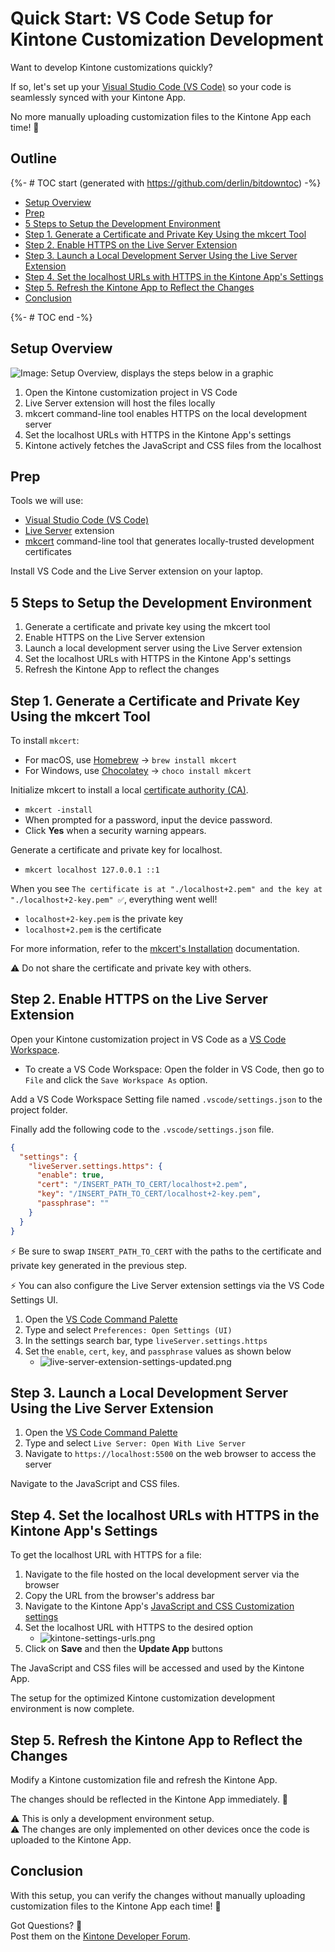 # Quick Start: VS Code Setup for Kintone Customization Development

Want to develop Kintone customizations quickly?

If so, let's set up your [Visual Studio Code (VS Code)](https://code.visualstudio.com/) so your code is seamlessly synced with your Kintone App.

No more manually uploading customization files to the Kintone App each time! 🙌

## Outline
{%- # TOC start (generated with https://github.com/derlin/bitdowntoc) -%}

* [Setup Overview](#setup-overview)
* [Prep](#prep)
* [5 Steps to Setup the Development Environment](#5-steps-to-setup-the-development-environment)
* [Step 1. Generate a Certificate and Private Key Using the mkcert Tool](#step-1-generate-a-certificate-and-private-key-using-the-mkcert-tool)
* [Step 2. Enable HTTPS on the Live Server Extension](#step-2-enable-https-on-the-live-server-extension)
* [Step 3. Launch a Local Development Server Using the Live Server Extension](#step-3-launch-a-local-development-server-using-the-live-server-extension)
* [Step 4. Set the localhost URLs with HTTPS in the Kintone App's Settings](#step-4-set-the-localhost-urls-with-https-in-the-kintone-apps-settings)
* [Step 5. Refresh the Kintone App to Reflect the Changes](#step-5-refresh-the-kintone-app-to-reflect-the-changes)
* [Conclusion](#conclusion)

{%- # TOC end -%}

## Setup Overview

![Image: Setup Overview, displays the steps below in a graphic](https://dev-to-uploads.s3.amazonaws.com/uploads/articles/8tpm65s8mjbclbemlsn6.png)

1. Open the Kintone customization project in VS Code
1. Live Server extension will host the files locally
1. mkcert command-line tool enables HTTPS on the local development server
1. Set the localhost URLs with HTTPS in the Kintone App's settings
1. Kintone actively fetches the JavaScript and CSS files from the localhost

## Prep
Tools we will use:

* [Visual Studio Code (VS Code)](https://code.visualstudio.com/)
* [Live Server](https://marketplace.visualstudio.com/items?itemName=ritwickdey.LiveServer) extension
* [mkcert](https://github.com/FiloSottile/mkcert) command-line tool that generates locally-trusted development certificates

Install VS Code and the Live Server extension on your laptop.

## 5 Steps to Setup the Development Environment

1. Generate a certificate and private key using the mkcert tool
1. Enable HTTPS on the Live Server extension
1. Launch a local development server using the Live Server extension
1. Set the localhost URLs with HTTPS in the Kintone App's settings
1. Refresh the Kintone App to reflect the changes

## Step 1. Generate a Certificate and Private Key Using the mkcert Tool

To install `mkcert`:
* For macOS, use [Homebrew](https://brew.sh/) → `brew install mkcert`
* For Windows, use [Chocolatey](https://chocolatey.org/) → `choco install mkcert`

Initialize mkcert to install a local [certificate authority (CA)](https://en.wikipedia.org/wiki/Certificate_authority).
* `mkcert -install`
* When prompted for a password, input the device password.  
* Click **Yes** when a security warning appears.

Generate a certificate and private key for localhost.
* `mkcert localhost 127.0.0.1 ::1`

When you see `The certificate is at "./localhost+2.pem" and the key at "./localhost+2-key.pem" ✅`, everything went well!
* `localhost+2-key.pem` is the private key
* `localhost+2.pem` is the certificate

For more information, refer to the [mkcert's Installation](https://github.com/FiloSottile/mkcert#installation) documentation.

⚠️ Do not share the certificate and private key with others.

## Step 2. Enable HTTPS on the Live Server Extension

Open your Kintone customization project in VS Code as a [VS Code Workspace](https://code.visualstudio.com/docs/editor/workspaces).
* To create a VS Code Workspace: Open the folder in VS Code, then go to `File` and click the `Save Workspace As` option.

Add a VS Code Workspace Setting file named `.vscode/settings.json` to the project folder.

Finally add the following code to the `.vscode/settings.json` file.

```json
{
  "settings": {
    "liveServer.settings.https": {
      "enable": true,
      "cert": "/INSERT_PATH_TO_CERT/localhost+2.pem",
      "key": "/INSERT_PATH_TO_CERT/localhost+2-key.pem",
      "passphrase": ""
    }
  }
}
```

⚡ Be sure to swap `INSERT_PATH_TO_CERT` with the paths to the certificate and private key generated in the previous step.

⚡ You can also configure the Live Server extension settings via the VS Code Settings UI.
1. Open the [VS Code Command Palette](https://code.visualstudio.com/docs/getstarted/userinterface#_command-palette)
1. Type and select `Preferences: Open Settings (UI)`
1. In the settings search bar, type `liveServer.settings.https`
1. Set the `enable`, `cert`, `key`, and `passphrase` values as shown below
    * ![live-server-extension-settings-updated.png](https://dev-to-uploads.s3.amazonaws.com/uploads/articles/tn75z0wpukn2j27dqbtp.png)

## Step 3. Launch a Local Development Server Using the Live Server Extension

1. Open the [VS Code Command Palette](https://code.visualstudio.com/docs/getstarted/userinterface#_command-palette)
1. Type and select `Live Server: Open With Live Server`
1. Navigate to `https://localhost:5500` on the web browser to access the server

Navigate to the JavaScript and CSS files.

## Step 4. Set the localhost URLs with HTTPS in the Kintone App's Settings

To get the localhost URL with HTTPS for a file:

1. Navigate to the file hosted on the local development server via the browser
1. Copy the URL from the browser's address bar
1. Navigate to the Kintone App's [JavaScript and CSS Customization settings](https://get.kintone.help/k/en/id/040556.html)
1. Set the localhost URL with HTTPS to the desired option
    * ![kintone-settings-urls.png](https://dev-to-uploads.s3.amazonaws.com/uploads/articles/3ljhl7mqflv5bj30pq4f.png)
1. Click on **Save** and then the **Update App** buttons

The JavaScript and CSS files will be accessed and used by the Kintone App.

The setup for the optimized Kintone customization development environment is now complete.

## Step 5. Refresh the Kintone App to Reflect the Changes

Modify a Kintone customization file and refresh the Kintone App.

The changes should be reflected in the Kintone App immediately. 👏

⚠️ This is only a development environment setup.  
⚠️ The changes are only implemented on other devices once the code is uploaded to the Kintone App.

## Conclusion

With this setup, you can verify the changes without manually uploading customization files to the Kintone App each time! 💪

Got Questions? 🤔  
Post them on the [Kintone Developer Forum](https://forum.kintone.dev/).

